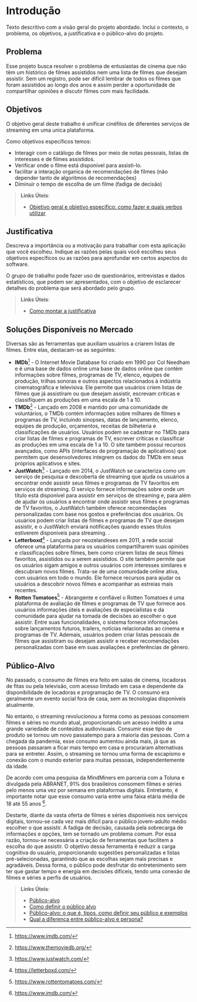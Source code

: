 # Introdução

Texto descritivo com a visão geral do projeto abordado. Inclui o contexto, o problema, os objetivos, a justificativa e o público-alvo do projeto.

## Problema

Esse projeto busca resolver o problema de entusiastas de cinema que não têm um histórico de filmes assistidos nem uma lista de filmes que desejam assistir. Sem um registro, pode ser difícil lembrar de todos os filmes que foram assistidos ao longo dos anos e assim perder a oportunidade de compartilhar opiniões e discutir filmes com mais facilidade.

## Objetivos

O objetivo geral deste trabalho é unificar cinéfilos de diferentes serviços de streaming em uma unica plataforma.



Como objetivos específicos temos:
  - Interagir com o catálogo de filmes por meio de notas pessoais, listas de interesses e de filmes assistidos.
  - Verificar onde o filme está disponível para assisti-lo.
  - facilitar a interação organica de recomendações de filmes (não depender tanto de algoritmos de recomendações)
  - Diminuir o tempo de escolha de um filme (fadiga de decisão)


 
> **Links Úteis**:
> 
> - [Objetivo geral e objetivo específico: como fazer e quais verbos utilizar](https://blog.mettzer.com/diferenca-entre-objetivo-geral-e-objetivo-especifico/)

## Justificativa

Descreva a importância ou a motivação para trabalhar com esta aplicação que você escolheu. Indique as razões pelas quais você escolheu seus objetivos específicos ou as razões para aprofundar em certos aspectos do software.

O grupo de trabalho pode fazer uso de questionários, entrevistas e dados estatísticos, que podem ser apresentados, com o objetivo de esclarecer detalhes do problema que será abordado pelo grupo.

> **Links Úteis**:
> - [Como montar a justificativa](https://guiadamonografia.com.br/como-montar-justificativa-do-tcc/)

## Soluções Disponíveis no Mercado

Diversas são as ferramentas que auxiliam usuários a criarem listas de filmes. Entre elas, destacam-se as seguintes:

-	**IMDb**[^1] - O Internet Movie Database foi criado em 1990 por Col Needham e é uma base de dados online  uma base de dados online que contém informações sobre filmes, programas de TV, elenco, equipes de produção, trilhas sonoras e outros aspectos relacionados à indústria cinematográfica e televisiva. Ele permite que usuários criem listas de filmes que já assistiram ou que desejam assistir, escrevam críticas e classifiquem as produções em uma escala de 1 a 10. 
-	**TMDb**[^2] - Lançado em 2008 e mantido por uma comunidade de voluntários, o TMDb contém informações sobre milhares de filmes e programas de TV, incluindo sinopses, datas de lançamento, elenco, equipes de produção, orçamentos, receitas de bilheteria e classificações de usuários. Usuários podem se cadastrar no TMDb para criar listas de filmes e programas de TV, escrever críticas e classificar as produções em uma escala de 1 a 10. O site também possui recursos avançados, como APIs (interfaces de programação de aplicativos) que permitem que desenvolvedores integrem os dados do TMDb em seus próprios aplicativos e sites.
-	**JustWatch**[^3] - Lançado em 2014, o JustWatch se caracteriza como um serviço de pesquisa e descoberta de streaming que ajuda os usuários a encontrar onde assistir seus filmes e programas de TV favoritos em serviços de streaming. O serviço fornece informações sobre onde um título está disponível para assistir em serviços de streaming e, para além de ajudar os usuários a encontrar onde assistir seus filmes e programas de TV favoritos, o JustWatch também oferece recomendações personalizadas com base nos gostos e preferências dos usuários. Os usuários podem criar listas de filmes e programas de TV que desejam assistir, e o JustWatch enviará notificações quando esses títulos estiverem disponíveis para streaming.  .
-	**Letterboxd**[^4] - Lançada por neozelandeses em 2011, a rede social oferece uma plataforma para os usuários compartilharem suas opiniões e classificações sobre filmes, bem como criarem listas de seus filmes favoritos, assistidos ou a serem assistidos. O site também permite que os usuários sigam amigos e outros usuários com interesses similares e descubram novos filmes. Trata-se de uma comunidade online ativa, com usuários em todo o mundo. Ele fornece recursos para ajudar os usuários a descobrir novos filmes e acompanhar as estreias mais recentes.
-	**Rotten Tomatoes**[^5] - Abrangente e confiável o Rotten Tomatoes é uma plataforma de avaliação de filmes e programas de TV que fornece aos usuários informações úteis e avaliações de especialistas e da comunidade para ajudar na tomada de decisões ao escolher o que assistir. Entre suas funcionalidades, o sistema fornece informações sobre lançamentos futuros, trailers, notícias relacionadas ao cinema e programas de TV. Ademais, usuários podem criar listas pessoais de filmes que assistiram ou desejam assistir e receber recomendações personalizadas com base em suas avaliações e preferências de gênero.

[^1]: https://www.imdb.com/
[^2]: https://www.themoviedb.org/
[^3]: https://www.justwatch.com/
[^4]: https://letterboxd.com/
[^5]: https://www.rottentomatoes.com/ 


## Público-Alvo

No passado, o consumo de filmes era feito em salas de cinema, locadoras de fitas ou pela televisão, com acesso limitado em casa e dependente da disponibilidade de locadoras e programação de TV. O consumo era geralmente um evento social fora de casa, sem as tecnologias disponíveis atualmente.

No entanto, o streaming revolucionou a forma como as pessoas consomem filmes e séries no mundo atual, proporcionando um acesso inédito a uma grande variedade de conteúdos audiovisuais. Consumir esse tipo de produto se tornou um novo passatempo para a maioria das pessoas. Com a chegada da pandemia, esse consumo aumentou ainda mais, já que as pessoas passaram a ficar mais tempo em casa e procuraram alternativas para se entreter. Assim, o streaming se tornou uma forma de escapismo e conexão com o mundo exterior para muitas pessoas, independentemente da idade.

De acordo com uma pesquisa da MindMiners em parceria com a Toluna e divulgada pela ABRANET, 91% dos brasileiros consomem filmes e séries pelo menos uma vez por semana em plataformas digitais. Entretanto, é importante notar que esse consumo varia entre uma faixa etária média de 18 até 55 anos [^1].

Destarte, diante da vasta oferta de filmes e séries disponíveis nos serviços digitais, tornou-se cada vez mais difícil para o público jovem-adulto médio escolher o que assistir. A fadiga de decisão, causada pela sobrecarga de informações e opções, tem se tornado um problema comum. Por essa razão, tornou-se necessária a criação de ferramentas que facilitem a escolha do que assistir. O objetivo dessa ferramenta é reduzir a carga cognitiva do usuário, proporcionando sugestões personalizadas e listas pré-selecionadas, garantindo que as escolhas sejam mais precisas e agradáveis. Dessa forma, o público pode desfrutar do entretenimento sem ter que gastar tempo e energia em decisões difíceis, tendo uma conexão de filmes e séries a perfis de usuários.

[^1]: https://abrir.link/QbLhf


> **Links Úteis**:
> - [Público-alvo](https://blog.hotmart.com/pt-br/publico-alvo/)
> - [Como definir o público alvo](https://exame.com/pme/5-dicas-essenciais-para-definir-o-publico-alvo-do-seu-negocio/)
> - [Público-alvo: o que é, tipos, como definir seu público e exemplos](https://klickpages.com.br/blog/publico-alvo-o-que-e/)
> - [Qual a diferença entre público-alvo e persona?](https://rockcontent.com/blog/diferenca-publico-alvo-e-persona/)
